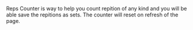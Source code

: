Reps Counter is way to help you count repition of any kind and you will be able save the repitions as sets. The counter will reset on refresh of the page.
